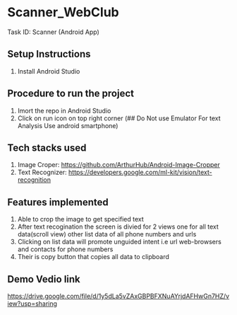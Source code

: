 # Scanner_WebClub
Task ID: Scanner (Android App)

## Setup Instructions
1. Install Android Studio

## Procedure to run the project 
1. Imort the repo in Android Studio
2. Click on run icon on top right corner (## Do Not use Emulator For text Analysis Use android smartphone)

## Tech stacks used
1. Image Croper: https://github.com/ArthurHub/Android-Image-Cropper
2. Text Recognizer: https://developers.google.com/ml-kit/vision/text-recognition

## Features implemented
1. Able to crop the image to get specified text
2. After text recogination the screen is divied for 2 views one for all text data(scroll view) other list data of all phone numbers and urls
3. Clicking on list data will promote unguided intent i.e url web-browsers and contacts for phone numbers
4. Their is copy button that copies all data to clipboard

## Demo Vedio link
https://drive.google.com/file/d/1y5dLa5vZAxGBPBFXNuAYrjdAFHwGn7HZ/view?usp=sharing

